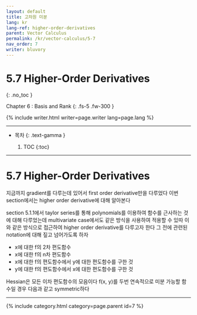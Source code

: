 ```yaml
---
layout: default
title: 고차원 미분
lang: kr
lang-ref: higher-order-derivatives
parent: Vector Calculus
permalink: /kr/vector-calculus/5-7
nav_order: 7
writer: bluvory
---
```


# 5.7 Higher-Order Derivatives
{: .no_toc }


Chapter 6 : Basis and Rank
{: .fs-5 .fw-300 }


{% include writer.html writer=page.writer lang=page.lang %}

---

- 목차
    {: .text-gamma }

    1. TOC
    {:toc}

---

# 5.7 Higher-Order Derivatives
지금까지 gradient를 다루는데 있어서 first order derivative만을 다루었다
이번 section에서는 higher order derivative에 대해 알아본다

section 5.1.1에서 taylor series를 통해 polynomials를 이용하여 함수를 근사하는 것에 대해 다루었는데 multivariate case에서도 같은 방식을 사용하여 적용할 수 있따
이와 같은 방식으로 접근하여 higher order derivative를 다루고자 한다
그 전에 관련된 notation에 대해 짚고 넘어가도록 하자

- x에 대한 f의 2차 편도함수
- x에 대한 f의 n차 편도함수
- x에 대한 f의 편도함수에서 y에 대한 편도함수를 구한 것
- y에 대한 f의 편도함수에서 x에 대한 편도함수를 구한 것


Hessian은 모든 이차 편도함수의 모음이다
f(x, y)를 두번 연속적으로 미분 가능할 함수일 경우 다음과 같고 symmetric하다

---

{% include category.html category=page.parent id=7 %}
